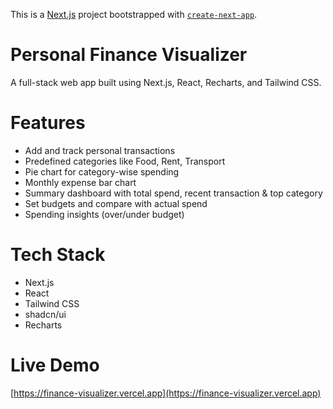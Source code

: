 This is a [Next.js](https://nextjs.org) project bootstrapped with [`create-next-app`](https://nextjs.org/docs/pages/api-reference/create-next-app).

# Personal Finance Visualizer 

A full-stack web app built using Next.js, React, Recharts, and Tailwind CSS.

# Features

- Add and track personal transactions
- Predefined categories like Food, Rent, Transport
- Pie chart for category-wise spending
- Monthly expense bar chart
- Summary dashboard with total spend, recent transaction & top category
- Set budgets and compare with actual spend
- Spending insights (over/under budget)

# Tech Stack

- Next.js
- React
- Tailwind CSS
- shadcn/ui
- Recharts

# Live Demo

[https://finance-visualizer.vercel.app](https://finance-visualizer.vercel.app)

 
  
